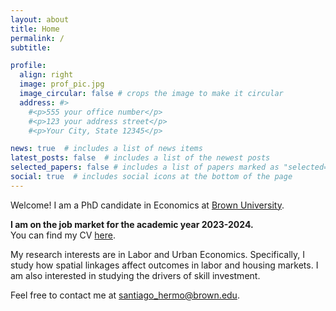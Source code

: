 ```yaml
---
layout: about
title: Home
permalink: /
subtitle: 

profile:
  align: right
  image: prof_pic.jpg
  image_circular: false # crops the image to make it circular
  address: #>
    #<p>555 your office number</p>
    #<p>123 your address street</p>
    #<p>Your City, State 12345</p>

news: true  # includes a list of news items
latest_posts: false  # includes a list of the newest posts
selected_papers: false # includes a list of papers marked as "selected={true}"
social: true  # includes social icons at the bottom of the page
---
```


Welcome! 
I am a PhD candidate in Economics at [Brown University](https://economics.brown.edu/).

**I am on the job market for the academic year 2023-2024.** <br>
You can find my CV [here](cv).

My research interests are in Labor and Urban Economics.
Specifically, I study how spatial linkages affect outcomes in labor and 
housing markets.
I am also interested in studying the drivers of skill investment.

Feel free to contact me at [santiago_hermo@brown.edu](mailto:santiago_hermo@brown.edu).

